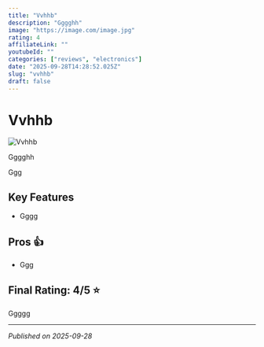 ```yaml
---
title: "Vvhhb"
description: "Gggghh"
image: "https://image.com/image.jpg"
rating: 4
affiliateLink: ""
youtubeId: ""
categories: ["reviews", "electronics"]
date: "2025-09-28T14:28:52.025Z"
slug: "vvhhb"
draft: false
---
```


# Vvhhb

![Vvhhb](https://image.com/image.jpg)

Gggghh

Ggg


## Key Features

- Gggg



## Pros 👍

- Ggg




## Final Rating: 4/5 ⭐

Ggggg



---

*Published on 2025-09-28*
